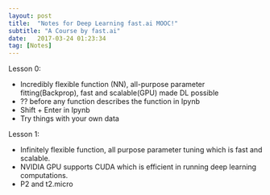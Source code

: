 ```yaml
---
layout: post
title:  "Notes for Deep Learning fast.ai MOOC!"
subtitle: "A Course by fast.ai"
date:   2017-03-24 01:23:34
tag: [Notes]
---
```


Lesson 0:

- Incredibly flexible function (NN), all-purpose parameter fitting(Backprop), fast and scalable(GPU) made DL possible
- ?? before any function describes the function in Ipynb
- Shift + Enter in Ipynb
- Try things with your own data

Lesson 1:

- Infinitely flexible function, all purpose parameter tuning which is fast and scalable.
- NVIDIA GPU supports CUDA which is efficient in running deep learning computations.
- P2 and t2.micro